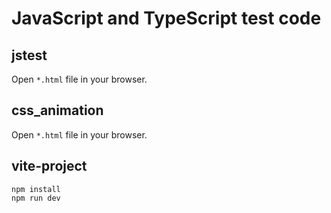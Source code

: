 # JavaScript and TypeScript test code 
## jstest

Open `*.html` file in your browser.

## css_animation

Open `*.html` file in your browser.

## vite-project

```
npm install
npm run dev
```
